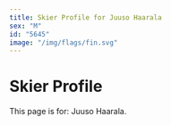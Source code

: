 ```yaml
---
title: Skier Profile for Juuso Haarala
sex: "M"
id: "5645"
image: "/img/flags/fin.svg" 
---
```


# Skier Profile

This page is for: Juuso Haarala.
    